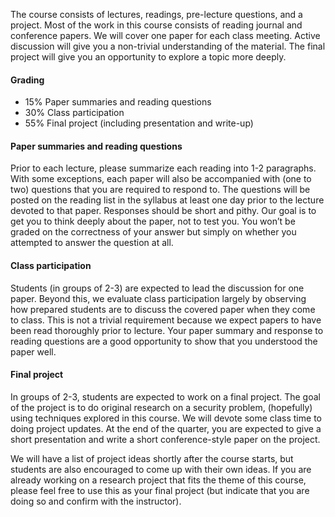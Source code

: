 The course consists of lectures, readings, pre-lecture questions, and a
project.  Most of the work in this course consists of reading journal and
conference papers. We will cover one paper for each class meeting.  Active
discussion will give you a non-trivial understanding of the material. The final
project will give you an opportunity to explore a topic more deeply.

#### Grading

- 15% Paper summaries and reading questions
- 30% Class participation
- 55% Final project (including presentation and write-up)

#### Paper summaries and reading questions

Prior to each lecture, please summarize each reading into 1-2 paragraphs.  With
some exceptions, each paper will also be accompanied with (one to two)
questions that you are required to respond to. The questions will be posted on
the reading list in the syllabus at least one day prior to the lecture devoted
to that paper.  Responses should be short and pithy. Our goal is to get you to
think deeply about the paper, not to test you. You won’t be graded on the
correctness of your answer but simply on whether you attempted to answer the
question at all.

#### Class participation

Students (in groups of 2-3) are expected to lead the discussion for one paper.
Beyond this, we evaluate class participation largely by observing how prepared
students are to discuss the covered paper when they come to class.  This is not
a trivial requirement because we expect papers to have been read thoroughly
prior to lecture.  Your paper summary and response to reading questions are a
good opportunity to show that you understood the paper well.

#### Final project

In groups of 2-3, students are expected to work on a final project.  The goal
of the project is to do original research on a security problem, (hopefully)
using techniques explored in this course.  We will devote some class time to
doing project updates.  At the end of the quarter, you are expected to give a
short presentation and write a short conference-style paper on the project.

We will have a list of project ideas shortly after the course starts, but
students are also encouraged to come up with their own ideas. If you are
already working on a research project that fits the theme of this course,
please feel free to use this as your final project (but indicate that you are
doing so and confirm with the instructor).
